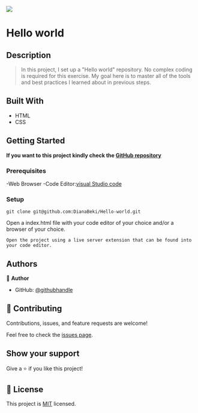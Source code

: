 ![](https://img.shields.io/badge/Microverse-blueviolet)

# Hello world

## Description
> In this project, I set up a "Hello world" repository. No complex coding is required for this exercise. My goal here is to master all of the tools and best practices I learned about in previous steps. 

## Built With

- HTML
- CSS


## Getting Started

**If you want to this project kindly check the [ GitHub repository](https://github.com/DianaBeki/Hello-world)**

### Prerequisites

-Web Browser
-Code Editor:[visual Studio code](https://code.visualstudio.com/)

### Setup

```
git clone git@github.com:DianaBeki/Hello-world.git
```

Open a index.html file with your code editor of your choice and/or a browser of your choice.

```
Open the project using a live server extension that can be found into your code editor.
```

## Authors

👤 **Author**

- GitHub: [@githubhandle](https://github.com/DianaBeki)

## 🤝 Contributing

Contributions, issues, and feature requests are welcome!

Feel free to check the [issues page](../../issues/).

## Show your support

Give a ⭐️ if you like this project!

## 📝 License

This project is [MIT](MIT.md) licensed.